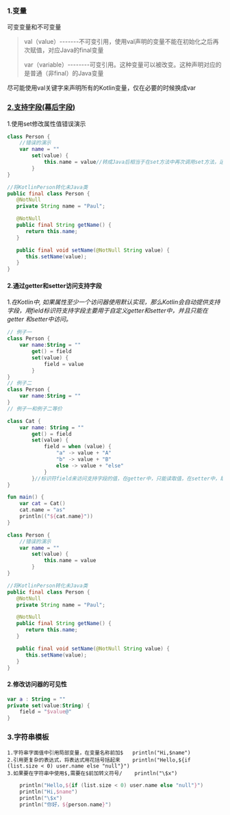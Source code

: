 ### 1.变量

可变变量和不可变量



> val（value）-------不可变引用，使用val声明的变量不能在初始化之后再次赋值，对应Java的final变量
>
> var（variable）--------可变引用。这种变量可以被改变。这种声明对应的是普通（非final）的Java变量



尽可能使用val关键字来声明所有的Kotlin变量，仅在必要的时候换成var



### [2.支持字段(幕后字段)](https://www.jianshu.com/p/c1a4c04eb33c)

1.使用set修改属性值错误演示

```kotlin
class Person {
    //错误的演示
    var name = ""
        set(value) {
            this.name = value//转成Java后相当于在set方法中再次调用set方法，运行后报错StackOverFlow
        }
}
```

```java
//将KotlinPerson转化未Java类
public final class Person {
   @NotNull
   private String name = "Paul";

   @NotNull
   public final String getName() {
      return this.name;
   }

   public final void setName(@NotNull String value) {
      this.setName(value);
   }
}
```

#### 2.通过getter和setter访问支持字段

1.*在Kotlin中, 如果属性至少一个访问器使用默认实现，那么Kotlin会自动提供支持字段，用field标识符支持字段主要用于自定义getter和setter中，并且只能在getter 和setter中访问。*

```kotlin
// 例子一
class Person {
    var name:String = ""
        get() = field 
        set(value) {
            field = value
        }
}
// 例子二
class Person {
    var name:String = ""
}
// 例子一和例子二等价
```



```kotlin
class Cat {
    var name: String = ""
        get() = field
        set(value) {
            field = when (value) {
                "a" -> value + "A"
                "b" -> value + "B"
                else -> value + "else"
            }
        }//标识符field来访问支持字段的值，在getter中，只能读取值，在setter中，既能读取它也能修改它
}

fun main() {
    var cat = Cat()
    cat.name = "as"
    println(("${cat.name}"))
}
```



```kotlin
class Person {
    //错误的演示
    var name = ""
        set(value) {
            this.name = value
        }
}
```

```java
//将KotlinPerson转化未Java类
public final class Person {
   @NotNull
   private String name = "Paul";

   @NotNull
   public final String getName() {
      return this.name;
   }

   public final void setName(@NotNull String value) {
      this.setName(value);
   }
}
```

#### 2.修改访问器的可见性

```kotlin
var a : String = ""
private set(value:String) {
    field = "$value@"
}
```



### 3.字符串模板

```
1.字符串字面值中引用局部变量，在变量名称前加$   println("Hi,$name")
2.引用更复杂的表达式，将表达式用花括号括起来    println("Hello,${if (list.size < 0) user.name else "null"}")
3.如果要在字符串中使用$,需要在$前加转义符号/    println("\$x")
```

```kotlin
    println("Hello,${if (list.size < 0) user.name else "null"}")
    println("Hi,$name")
    println("\$x")
    println("你好，${person.name}")
```

